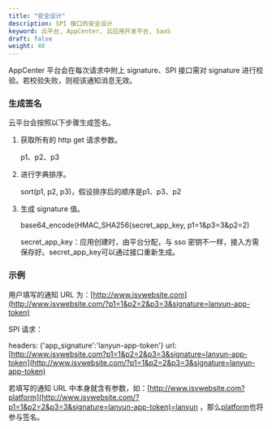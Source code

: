 ```yaml
---
title: "安全设计"
description: SPI 接口的安全设计
keyword: 云平台, AppCenter, 云应用开发平台, SaaS 
draft: false
weight: 40
---
```


AppCenter 平台会在每次请求中附上 signature、SPI 接口需对 signature 进行校验。若校验失败，则视该通知消息无效。

### 生成签名

云平台会按照以下步骤生成签名。

1. 获取所有的 http get 请求参数。

   p1、p2、p3

2. 进行字典排序。

   sort(p1, p2, p3)，假设排序后的顺序是p1、p3、p2

3. 生成 signature 值。

   base64_encode(HMAC_SHA256(secret_app_key, p1=1&p3=3&p2=2)

   secret_app_key：应用创建时，由平台分配，与 sso 密钥不一样，接入方需保存好。secret_app_key可以通过接口重新生成。

### 示例

用户填写的通知 URL 为：[http://www.isvwebsite.com](http://www.isvwebsite.com/?p1=1&p2=2&p3=3&signature=lanyun-app-token)

SPI 请求：

headers: {'app_signature':'lanyun-app-token'}
url: [http://www.isvwebsite.com?p1=1&p2=2&p3=3&signature=lanyun-app-token](http://www.isvwebsite.com/?p1=1&p2=2&p3=3&signature=lanyun-app-token)

若填写的通知 URL 中本身就含有参数，如：[http://www.isvwebsite.com?platform](http://www.isvwebsite.com/?p1=1&p2=2&p3=3&signature=lanyun-app-token)=lanyun ，那么[platform](http://www.isvwebsite.com/?p1=1&p2=2&p3=3&signature=lanyun-app-token)也将参与签名。

